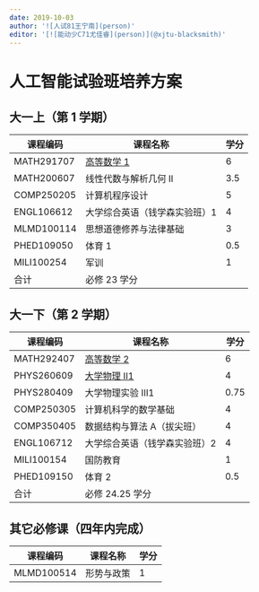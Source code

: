 ```yaml
---
date: 2019-10-03
author: '![人试81王宁南](person)'
editor: '[![能动少C71尤佳睿](person)](@xjtu-blacksmith)'
---
```


# 人工智能试验班培养方案

## 大一上（第 1 学期）

课程编码|课程名称|学分
---|---|---
MATH291707|[高等数学 1](/course/advanced-mathematics)| 6
MATH200607|线性代数与解析几何 II|3.5
COMP250205|计算机程序设计|5
ENGL106612|大学综合英语（钱学森实验班）1|4
MLMD100114|思想道德修养与法律基础|3
PHED109050|体育 1|0.5
MILI100254|军训|1
合计|必修 23 学分|

## 大一下（第 2 学期）

课程编码|课程名称|学分
---|---|---
MATH292407|[高等数学 2](/course/advanced-mathematics)| 6
PHYS260609|[大学物理 II1](/course/university-physics)|4
PHYS280409|大学物理实验 III1|0.75
COMP250305|计算机科学的数学基础|4
COMP350405|数据结构与算法 A（拔尖班）| 4
ENGL106712|大学综合英语（钱学森实验班）2|4
MILI100154|国防教育|1
PHED109150|体育 2|0.5
合计|必修 24.25 学分

## 其它必修课（四年内完成）

课程编码|课程名称|学分
---|---|---
MLMD100514|形势与政策| 1
